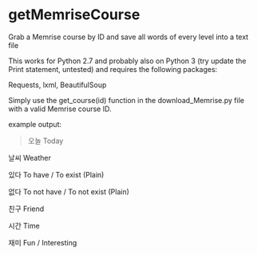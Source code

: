 # getMemriseCourse
Grab a Memrise course by ID and save all words of every level into a text file

This works for Python 2.7 and probably also on Python 3 (try update the Print statement, untested) and requires the following packages:

Requests, lxml, BeautifulSoup

Simply use the get_course(id) function in the download_Memrise.py file with a valid Memrise course ID.

example output:
> 오늘		Today

  날씨		Weather

  있다		To have / To exist (Plain)

  없다		To not have / To not exist (Plain)

  친구		Friend

  시간		Time

  재미		Fun / Interesting
